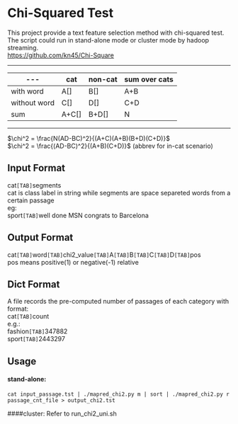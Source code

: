 # Chi-Squared Test
This project provide a text feature selection method with chi-squared test.  
The script could run in stand-alone mode or cluster mode by hadoop streaming.  
https://github.com/kn45/Chi-Square
***
| \---         | cat   | non-cat | sum over cats |
| ------------ | ----- | ------- | ------------- |
| with word    | A[]   | B[]     | A+B           |
| without word | C[]   | D[]     | C+D           |
| sum          | A+C[] | B+D[]   | N             |
***
$\chi^2 = \frac{N(AD-BC)^2}{(A+C)(A+B)(B+D)(C+D)}$  
$\chi^2 = \frac{(AD-BC)^2}{(A+B)(C+D)}$ (abbrev for in-cat scenario)
## Input Format
cat`[TAB]`segments  
cat is class label in string while segments are space separeted words from a certain passage  
eg:  
sport`[TAB]`well done MSN congrats to Barcelona  

## Output Format

cat`[TAB]`word`[TAB]`chi2_value`[TAB]`A`[TAB]`B`[TAB]`C`[TAB]`D`[TAB]`pos  
pos means positive(1) or negative(-1) relative  
## Dict Format

A file records the pre-computed number of passages of each category with format:  
cat`[TAB]`count  
e.g.:   
fashion`[TAB]`347882  
sport`[TAB]`2443297   

## Usage

#### stand-alone:

`cat input_passage.tst | ./mapred_chi2.py m | sort | ./mapred_chi2.py r passage_cnt_file > output_chi2.tst`  

####cluster:
Refer to run_chi2_uni.sh
